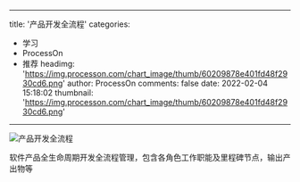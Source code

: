 
---
title: '产品开发全流程'
categories: 
 - 学习
 - ProcessOn
 - 推荐
headimg: 'https://img.processon.com/chart_image/thumb/60209878e401fd48f2930cd6.png'
author: ProcessOn
comments: false
date: 2022-02-04 15:18:02
thumbnail: 'https://img.processon.com/chart_image/thumb/60209878e401fd48f2930cd6.png'
---

<div>   
<img class="thumb" alt="产品开发全流程" src="https://img.processon.com/chart_image/thumb/60209878e401fd48f2930cd6.png" referrerpolicy="no-referrer">
<p>软件产品全生命周期开发全流程管理，包含各角色工作职能及里程碑节点，输出产出物等</p>  
</div>
            